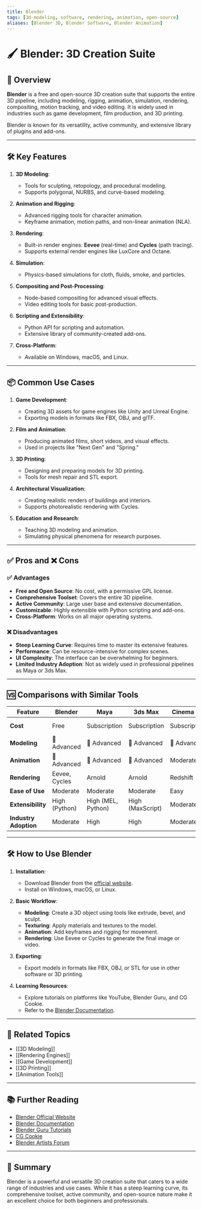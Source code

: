 ```yaml
---
title: Blender
tags: [3d-modeling, software, rendering, animation, open-source]
aliases: [Blender 3D, Blender Software, Blender Animation]
---
```


# 🖌️ Blender: 3D Creation Suite

## 🧭 Overview

**Blender** is a free and open-source 3D creation suite that supports the entire 3D pipeline, including modeling, rigging, animation, simulation, rendering, compositing, motion tracking, and video editing. It is widely used in industries such as game development, film production, and 3D printing.

Blender is known for its versatility, active community, and extensive library of plugins and add-ons.

---

## 🛠️ Key Features

1. **3D Modeling**:
   - Tools for sculpting, retopology, and procedural modeling.
   - Supports polygonal, NURBS, and curve-based modeling.

2. **Animation and Rigging**:
   - Advanced rigging tools for character animation.
   - Keyframe animation, motion paths, and non-linear animation (NLA).

3. **Rendering**:
   - Built-in render engines: **Eevee** (real-time) and **Cycles** (path tracing).
   - Supports external render engines like LuxCore and Octane.

4. **Simulation**:
   - Physics-based simulations for cloth, fluids, smoke, and particles.

5. **Compositing and Post-Processing**:
   - Node-based compositing for advanced visual effects.
   - Video editing tools for basic post-production.

6. **Scripting and Extensibility**:
   - Python API for scripting and automation.
   - Extensive library of community-created add-ons.

7. **Cross-Platform**:
   - Available on Windows, macOS, and Linux.

---

## 📦 Common Use Cases

1. **Game Development**:
   - Creating 3D assets for game engines like Unity and Unreal Engine.
   - Exporting models in formats like FBX, OBJ, and glTF.

2. **Film and Animation**:
   - Producing animated films, short videos, and visual effects.
   - Used in projects like "Next Gen" and "Spring."

3. **3D Printing**:
   - Designing and preparing models for 3D printing.
   - Tools for mesh repair and STL export.

4. **Architectural Visualization**:
   - Creating realistic renders of buildings and interiors.
   - Supports photorealistic rendering with Cycles.

5. **Education and Research**:
   - Teaching 3D modeling and animation.
   - Simulating physical phenomena for research purposes.

---

## ✅ Pros and ❌ Cons

### ✅ Advantages
- **Free and Open Source**: No cost, with a permissive GPL license.
- **Comprehensive Toolset**: Covers the entire 3D pipeline.
- **Active Community**: Large user base and extensive documentation.
- **Customizable**: Highly extensible with Python scripting and add-ons.
- **Cross-Platform**: Works on all major operating systems.

### ❌ Disadvantages
- **Steep Learning Curve**: Requires time to master its extensive features.
- **Performance**: Can be resource-intensive for complex scenes.
- **UI Complexity**: The interface can be overwhelming for beginners.
- **Limited Industry Adoption**: Not as widely used in professional pipelines as Maya or 3ds Max.

---

## 🆚 Comparisons with Similar Tools

| Feature                | Blender          | Maya             | 3ds Max          | Cinema 4D       | ZBrush           |
|------------------------|------------------|------------------|------------------|-----------------|------------------|
| **Cost**               | Free             | Subscription     | Subscription     | Subscription    | One-time or Sub  |
| **Modeling**           | 🌟 Advanced      | 🌟 Advanced      | 🌟 Advanced      | 🌟 Advanced     | Specialized      |
| **Animation**          | 🌟 Advanced      | 🌟 Advanced      | 🌟 Advanced      | Moderate        | Limited          |
| **Rendering**          | Eevee, Cycles    | Arnold           | Arnold           | Redshift        | Limited          |
| **Ease of Use**        | Moderate         | Moderate         | Moderate         | Easy            | Moderate         |
| **Extensibility**      | High (Python)    | High (MEL, Python)| High (MaxScript)| Moderate        | Limited          |
| **Industry Adoption**  | Moderate         | High             | High             | Moderate        | High (Sculpting) |

---

## 🛠️ How to Use Blender

1. **Installation**:
   - Download Blender from the [official website](https://www.blender.org/).
   - Install on Windows, macOS, or Linux.

2. **Basic Workflow**:
   - **Modeling**: Create a 3D object using tools like extrude, bevel, and sculpt.
   - **Texturing**: Apply materials and textures to the model.
   - **Animation**: Add keyframes and rigging for movement.
   - **Rendering**: Use Eevee or Cycles to generate the final image or video.

3. **Exporting**:
   - Export models in formats like FBX, OBJ, or STL for use in other software or 3D printing.

4. **Learning Resources**:
   - Explore tutorials on platforms like YouTube, Blender Guru, and CG Cookie.
   - Refer to the [Blender Documentation](https://docs.blender.org/).

---

## 🔗 Related Topics

- [[3D Modeling]]
- [[Rendering Engines]]
- [[Game Development]]
- [[3D Printing]]
- [[Animation Tools]]

---

## 📚 Further Reading

- [Blender Official Website](https://www.blender.org/)
- [Blender Documentation](https://docs.blender.org/)
- [Blender Guru Tutorials](https://www.blenderguru.com/)
- [CG Cookie](https://cgcookie.com/)
- [Blender Artists Forum](https://blenderartists.org/)

---

## 🧠 Summary

Blender is a powerful and versatile 3D creation suite that caters to a wide range of industries and use cases. While it has a steep learning curve, its comprehensive toolset, active community, and open-source nature make it an excellent choice for both beginners and professionals.
